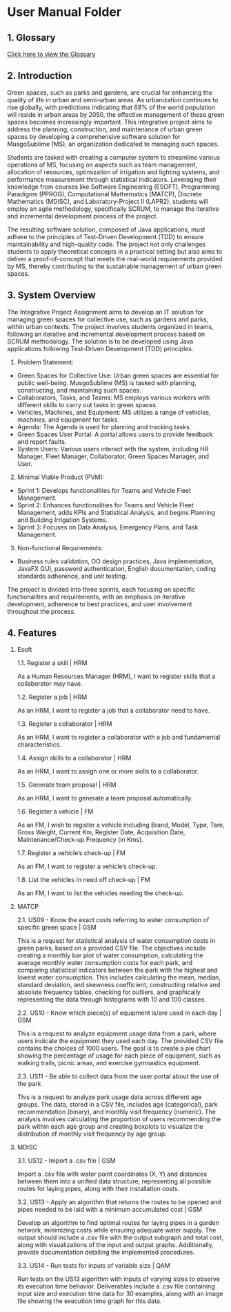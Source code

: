# User Manual Folder
## 1. Glossary
 [Click here to view the Glossary](01.requirements-engineering/glossary.md)
 
## 2. Introduction
Green spaces, such as parks and gardens, are crucial for enhancing the quality of life in urban and semi-urban areas. 
As urbanization continues to rise globally, with predictions indicating that 68% of the world population will reside in urban areas by 2050, the effective management of these green spaces becomes increasingly important. 
This integrative project aims to address the planning, construction, and maintenance of urban green spaces by developing a comprehensive software solution for MusgoSublime (MS), an organization dedicated to managing such spaces.

Students are tasked with creating a computer system to streamline various operations of MS, focusing on aspects such as team management, allocation of resources, optimization of irrigation and lighting systems, and performance measurement through statistical indicators. 
Leveraging their knowledge from courses like Software Engineering (ESOFT), Programming Paradigms (PPROG), Computational Mathematics (MATCP), Discrete Mathematics (MDISC), and Laboratory-Project II (LAPR2), students will employ an agile methodology, specifically SCRUM, to manage the iterative and incremental development process of the project.

The resulting software solution, composed of Java applications, must adhere to the principles of Test-Driven Development (TDD) to ensure maintainability and high-quality code. 
The project not only challenges students to apply theoretical concepts in a practical setting but also aims to deliver a proof-of-concept that meets the real-world requirements provided by MS, thereby contributing to the sustainable management of urban green spaces.

## 3. System Overview
The Integrative Project Assignment aims to develop an IT solution for managing green spaces for collective use, such as gardens and parks, within urban contexts. The project involves students organized in teams, following an iterative and incremental development process based on SCRUM methodology. The solution is to be developed using Java applications following Test-Driven Development (TDD) principles.

1. Problem Statement:

* Green Spaces for Collective Use: Urban green spaces are essential for public well-being. MusgoSublime (MS) is tasked with planning, constructing, and maintaining such spaces.
* Collaborators, Tasks, and Teams: MS employs various workers with different skills to carry out tasks in green spaces.
* Vehicles, Machines, and Equipment: MS utilizes a range of vehicles, machines, and equipment for tasks.
* Agenda: The Agenda is used for planning and tracking tasks.
* Green Spaces User Portal: A portal allows users to provide feedback and report faults.
* System Users: Various users interact with the system, including HR Manager, Fleet Manager, Collaborator, Green Spaces Manager, and User.

2. Minimal Viable Product (PVM):

* Sprint 1: Develops functionalities for Teams and Vehicle Fleet Management.
* Sprint 2: Enhances functionalities for Teams and Vehicle Fleet Management, adds KPIs and Statistical Analysis, and begins Planning and Building Irrigation Systems.
* Sprint 3: Focuses on Data Analysis, Emergency Plans, and Task Management.

3. Non-functional Requirements:

* Business rules validation, OO design practices, Java implementation, JavaFX GUI, password authentication, English documentation, coding standards adherence, and unit testing.

The project is divided into three sprints, each focusing on specific functionalities and requirements, with an emphasis on iterative development, adherence to best practices, and user involvement throughout the process.







## 4. Features

1. Esoft

   
   1.1. Register a skill | HRM

   As a Human Resources Manager (HRM), I want to register skills that a collaborator may have.


   1.2. Register a job | HRM

   As an HRM, I want to register a job that a collaborator need to have.


   1.3. Register a collaborator | HRM

   As an HRM, I want to register a collaborator with a job and fundamental characteristics.
 

   1.4. Assign skills to a collaborator | HRM
 
   As an HRM, I want to assign one or more skills to a collaborator.
 

   1.5. Generate team proposal | HRM

   As an HRM, I want to generate a team proposal automatically.


   1.6. Register a vehicle | FM

   As an FM, I wish to register a vehicle including Brand, Model, Type, Tare, Gross      Weight, Current Km, Register Date, Acquisition Date, Maintenance/Check-up Frequency (in Kms).


   1.7. Register a vehicle’s check-up | FM

   As an FM, I want to register a vehicle’s check-up.


   1.8. List the vehicles in need off check-up | FM

   As an FM, I want to list the vehicles needing the check-up.


2. MATCP

   
   2.1. US09 - Know the exact costs referring to water consumption of specific green space | GSM

   This is a request for statistical analysis of water consumption costs in green parks, based on a provided CSV file. The objectives include creating a monthly bar plot of water consumption, calculating the average monthly water consumption costs for each park, and comparing statistical indicators between the park with the highest and lowest water consumption. This includes calculating the mean, median, standard deviation, and skewness coefficient, constructing relative and absolute frequency tables, checking for outliers, and graphically representing the data through histograms with 10 and 100 classes.
   

   2.2. US10 - Know which piece(s) of equipment is/are used in each day | GSM
   
   This is a request to analyze equipment usage data from a park, where users indicate the equipment they used each day. The provided CSV file contains the choices of 1000 users. The goal is to create a pie chart showing the percentage of usage for each piece of equipment, such as walking trails, picnic areas, and exercise gymnastics equipment.
   

   2.3. US11 - Be able to collect data from the user portal about the use of the park 
 
   This is a request to analyze park usage data across different age groups. The data, stored in a CSV file, includes age (categorical), park recommendation (binary), and monthly visit frequency (numeric). The analysis involves calculating the proportion of users recommending the park within each age group and creating boxplots to visualize the distribution of monthly visit frequency by age group.


3. MDISC

   
   3.1. US12 - Import a .csv file | GSM

   Import a .csv file with water point coordinates (X, Y) and distances between them into a unified data structure, representing all possible routes for laying pipes, along with their installation costs.
   

   3.2. US13 - Apply an algorithm that returns the routes to be opened and pipes needed to be laid with a minimum accumulated cost | GSM
   
   Develop an algorithm to find optimal routes for laying pipes in a garden network, minimizing costs while ensuring adequate water supply. The output should include a .csv file with the output subgraph and total cost, along with visualizations of the input and output graphs. Additionally, provide documentation detailing the implemented procedures.


   3.3. US14 - Run tests for inputs of variable size | QAM

   Run tests on the US13 algorithm with inputs of varying sizes to observe its execution time behavior. Deliverables include a .csv file containing input size and execution time data for 30 examples, along with an image file showing the execution time graph for this data.



